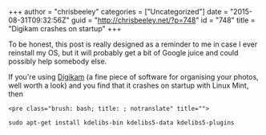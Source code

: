 +++
author = "chrisbeeley"
categories = ["Uncategorized"]
date = "2015-08-31T09:32:56Z"
guid = "http://chrisbeeley.net/?p=748"
id = "748"
title = "Digikam crashes on startup"
+++

To be honest, this post is really designed as a reminder to me in case I ever reinstall my OS, but it will probably get a bit of Google juice and could possibly help somebody else.

If you're using [Digikam](https://www.digikam.org/) (a fine piece of software for organising your photos, well worth a look) and you find that it crashes on startup with Linux Mint, then

```
<pre class="brush: bash; title: ; notranslate" title="">

sudo apt-get install kdelibs-bin kdelibs5-data kdelibs5-plugins

```